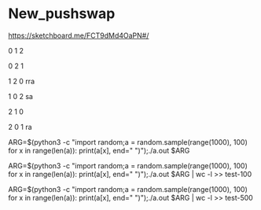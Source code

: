 # New_pushswap

https://sketchboard.me/FCT9dMd4OaPN#/

0 1 2

0 2 1

1 2 0
rra

1 0 2
sa

2 1 0


2 0 1
ra


ARG=$(python3 -c "import random;a = random.sample(range(1000), 100)
for x in range(len(a)): print(a[x], end=\" \")");./a.out $ARG

ARG=$(python3 -c "import random;a = random.sample(range(1000), 100)
for x in range(len(a)): print(a[x], end=\" \")");./a.out $ARG | wc -l >> test-100

ARG=$(python3 -c "import random;a = random.sample(range(1000), 100)
for x in range(len(a)): print(a[x], end=\" \")");./a.out $ARG | wc -l >> test-500